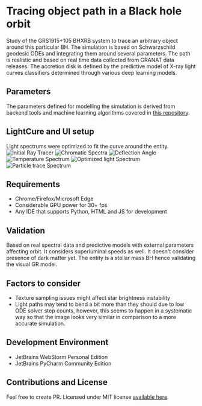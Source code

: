 # Tracing object path in a Black hole orbit
Study of the GRS1915+105 BHXRB system to trace an arbitrary object around this particular BH. The simulation is based on Schwarzschild geodesic ODEs and integrating them around several parameters. The path is realistic and based on real time data collected from GRANAT data releases. The accretion disk is defined by the predictive model of X-ray light curves classifiers determined through various deep learning models. 

## Parameters
The parameters defined for modelling the simulation is derived from backend tools and machine learning algorithms covered in [this repository](https://github.com/axr6077/Black-Hole-X-ray-binary-Evolution).

## LightCure and UI setup
Light spectrums were optimized to fit the curve around the entity. 
![Initial Ray Tracer](https://github.com/axr6077/ParticleTrajectory/blob/master/Python%20Scripts/out/ray_tracer.PNG?raw=true "Initial Ray Tracer") 
![Chromatic Spectra](https://github.com/axr6077/ParticleTrajectory/blob/master/Python%20Scripts/out/spectra.PNG?raw=true "Chromatic Spectra") 
![Deflection Angle](https://github.com/axr6077/ParticleTrajectory/blob/master/Python%20Scripts/out/deflection_angle.PNG?raw=true "Deflection Angle") 
![Temperature Spectrum](https://github.com/axr6077/ParticleTrajectory/blob/master/Python%20Scripts/out/tempSpectrum.PNG) 
![Optimized light Spectrum](https://github.com/axr6077/ParticleTrajectory/blob/master/Python%20Scripts/out/optimized.PNG) 
![Particle trace Spectrum](https://github.com/axr6077/ParticleTrajectory/blob/master/Python%20Scripts/out/particle_trace.PNG) 

## Requirements
* Chrome/Firefox/Microsoft Edge
* Considerable GPU power for 30+ fps
* Any IDE that supports Python, HTML and JS for development

## Validation
Based on real spectral data and predictive models with external parameters affecting orbit. It considers superluminal speeds as well. It doesn't consider presence of dark matter yet. The entity is a stellar mass BH hence validating the visual GR model. 

## Factors to consider
* Texture sampling issues might affect star brightness instability
* Light paths may tend to bend a bit more than they should due to low ODE solver step counts, however, this seems to happen in a systematic way so that the image looks very similar in comparison to a more accurate simulation.

## Development Environment
* JetBrains WebStorm Personal Edition
* JetBrains PyCharm Community Edition

## Contributions and License
Feel free to create PR. Licensed under MIT license [available here](https://github.com/axr6077/ParticleTrajectory/blob/master/LICENSE). 
